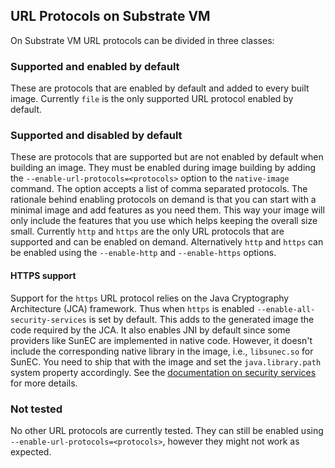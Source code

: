 URL Protocols on Substrate VM
-----------------------------

On Substrate VM URL protocols can be divided in three classes:

### Supported and enabled by default
These are protocols that are enabled by default and added to every built image.
Currently `file` is the only supported URL protocol enabled by default.

### Supported and disabled by default
These are protocols that are supported but are not enabled by default when building an image.
They must be enabled during image building by adding the `--enable-url-protocols=<protocols>` option to the `native-image` command.
The option accepts a list of comma separated protocols.
The rationale behind enabling protocols on demand is that you can start with a minimal image and add features as you need them.
This way your image will only include the features that you use which helps keeping the overall size small.
Currently `http` and `https` are the only URL protocols that are supported and can be enabled on demand.
Alternatively `http` and `https` can be enabled using the `--enable-http` and `--enable-https` options.

#### HTTPS support
Support for the `https` URL protocol relies on the Java Cryptography Architecture (JCA) framework.
Thus when `https` is enabled `--enable-all-security-services` is set by default.
This adds to the generated image the code required by the JCA.
It also enables JNI by default since some providers like SunEC are implemented in native code.
However, it doesn't include the corresponding native library in the image, i.e., `libsunec.so` for SunEC.
You need to ship that with the image and set the `java.library.path` system property accordingly.
See the [documentation on security services](JCA-SECURITY-SERVICES.md) for more details.

### Not tested
No other URL protocols are currently tested.
They can still be enabled using `--enable-url-protocols=<protocols>`, however they might not work as expected.
